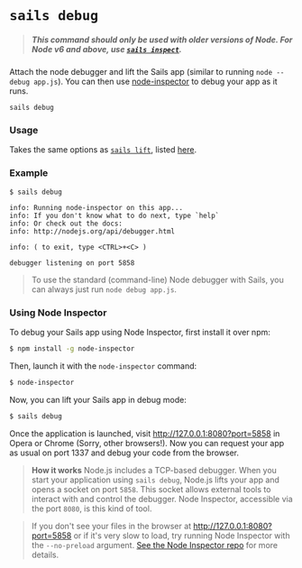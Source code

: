 # `sails debug`

> ##### _**This command should only be used with older versions of Node.  For Node v6 and above, use [`sails inspect`](https://sailsjs.com/documentation/reference/command-line-interface/sails-inspect).**_

Attach the node debugger and lift the Sails app (similar to running `node --debug app.js`). You can then use [node-inspector](https://github.com/node-inspector/node-inspector) to debug your app as it runs.

```usage
sails debug
```


### Usage
Takes the same options as [`sails lift`](https://sailsjs.com/documentation/reference/command-line-interface/sails-lift), listed [here](https://sailsjs.com/documentation/reference/command-line-interface/sails-lift#?usage).


### Example

```text
$ sails debug

info: Running node-inspector on this app...
info: If you don't know what to do next, type `help`
info: Or check out the docs:
info: http://nodejs.org/api/debugger.html

info: ( to exit, type <CTRL>+<C> )

debugger listening on port 5858
```


> To use the standard (command-line) Node debugger with Sails, you can always just run `node debug app.js`.

### Using Node Inspector

To debug your Sails app using Node Inspector, first install it over npm:

```bash
$ npm install -g node-inspector
```

Then, launch it with the `node-inspector` command:

```bash
$ node-inspector
```

Now, you can lift your Sails app in debug mode:

```bash
$ sails debug
```

Once the application is launched, visit http://127.0.0.1:8080?port=5858 in Opera or Chrome (Sorry, other browsers!). Now you can request your app as usual on port 1337 and debug your code from the browser.

> **How it works**
> Node.js includes a TCP-based debugger. When you start your application using `sails debug`, Node.js lifts your app and opens a socket on port `5858`. This socket allows external tools to interact with and control the debugger. Node Inspector, accessible via the port `8080`, is this kind of tool.

> If you don't see your files in the browser at http://127.0.0.1:8080?port=5858 or if it's very slow to load, try running Node Inspector with the `--no-preload` argument. [See the Node Inspector repo](https://github.com/node-inspector/node-inspector) for more details.


<docmeta name="displayName" value="sails debug">
<docmeta name="pageType" value="command">
